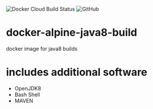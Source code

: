 ![Docker Cloud Build Status](https://img.shields.io/docker/cloud/build/netstack/docker-alpine-java8-build)
![GitHub](https://img.shields.io/github/license/NetstackDE/docker-alpine-java8-build)

# docker-alpine-java8-build
docker image for java8 builds

# includes additional software 

* OpenJDK8
* Bash Shell
* MAVEN
